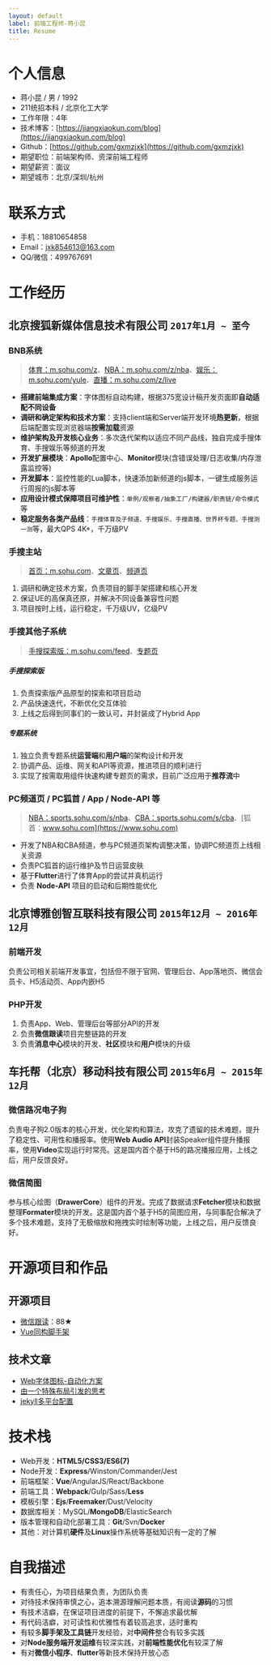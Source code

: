```yaml
---
layout: default
label: 前端工程师-蒋小昆
title: Resume
---
```


# 个人信息
- 蒋小昆 / 男 / 1992 
- 211统招本科 / 北京化工大学
- 工作年限：4年
- 技术博客：[https://jiangxiaokun.com/blog](https://jiangxiaokun.com/blog)
- Github：[https://github.com/gxmzjxk](https://github.com/gxmzjxk)
- 期望职位：前端架构师、资深前端工程师
- 期望薪资：面议
- 期望城市：北京/深圳/杭州

# 联系方式

- 手机：18810654858
- Email：jxk854613@163.com
- QQ/微信：499767691

# 工作经历

## 北京搜狐新媒体信息技术有限公司 `2017年1月 ~ 至今`

### BNB系统
> [体育：m.sohu.com/z](https://m.sohu.com/z)、[NBA：m.sohu.com/z/nba](https://m.sohu.com/z/nba)、[娱乐：m.sohu.com/yule](https://m.sohu.com/yule)、[直播：m.sohu.com/z/live](https://m.sohu.com/z/live)

- **搭建前端集成方案**：字体图标自动构建，根据375宽设计稿开发页面即**自动适配不同设备**
- **调研和确定架构和技术方案**：支持client端和Server端开发环境**热更新**，根据后端配置实现浏览器端**按需加载**资源
- **维护架构及开发核心业务**：多次迭代架构以适应不同产品线，独自完成手搜体育、手搜娱乐等频道的开发
- **开发扩展模块**：**Apollo**配置中心、**Monitor**模块(含错误处理/日志收集/内存泄露监控等)
- **开发脚本**：监控性能的Lua脚本，快速添加新频道的js脚本，一键生成服务运行周报的js脚本等
- **应用设计模式保障项目可维护性**：`单例/观察者/抽象工厂/构建器/职责链/命令模式`等
- **稳定服务各类产品线**：`手搜体育及子频道、手搜娱乐、手搜直播、世界杯专题、手搜测一测`等，最大QPS 4K+，千万级PV

### 手搜主站
> [首页：m.sohu.com](https://m.sohu.com)、[文章页](https://m.sohu.com/a/312486061_100103081)、[频道页](https://m.sohu.com/ch/15)

1. 调研和确定技术方案，负责项目的脚手架搭建和核心开发
2. 保证UE的高保真还原，并解决不同设备兼容性问题
3. 项目按时上线，运行稳定，千万级UV，亿级PV

### 手搜其他子系统
> [手搜探索版：m.sohu.com/feed](https://m.sohu.com/feed)、[专题页](https://m.sohu.com/subject/315616)
##### 手搜探索版
1. 负责探索版产品原型的探索和项目启动
2. 产品快速迭代，不断优化交互体验
3. 上线之后得到同事们的一致认可，并封装成了Hybrid App

##### 专题系统
1. 独立负责专题系统**运营端**和**用户端**的架构设计和开发
2. 协调产品、运维、网关和API等资源，推进项目的顺利进行 
3. 实现了按需取用组件快速构建专题页的需求，目前广泛应用于**推荐流**中


### PC频道页 / PC狐首 / App / Node-API 等
> [NBA：sports.sohu.com/s/nba](http://sports.sohu.com/s/nba)、[CBA：sports.sohu.com/s/cba](http://sports.sohu.com/s/nba)、[狐首：www.sohu.com](https://www.sohu.com)
- 开发了NBA和CBA频道，参与PC频道页架构调整决策，协调PC频道页上线相关资源
- 负责PC狐首的运行维护及节日运营皮肤
- 基于**Flutter**进行了体育App的尝试并真机运行
- 负责 **Node-API** 项目的启动和后期性能优化


## 北京博雅创智互联科技有限公司 `2015年12月 ~ 2016年12月`

### 前端开发
负责公司相关前端开发事宜，包括但不限于官网、管理后台、App落地页、微信会员卡、H5活动页、App内嵌H5

### PHP开发
1. 负责App、Web、管理后台等部分API的开发
2. 负责**微信跟读**项目完整链路的开发
3. 负责**消息中心**模块的开发、**社区**模块和**用户**模块的升级


## 车托帮（北京）移动科技有限公司 `2015年6月 ~ 2015年12月`

### 微信路况电子狗 
负责电子狗2.0版本的核心开发，优化架构和算法，攻克了遗留的技术难题，提升了稳定性、可用性和播报率。使用**Web Audio API**封装Speaker组件提升播报率，使用**Video**实现运行时常亮。这是国内首个基于H5的路况播报应用，上线之后，用户反馈良好。

### 微信简图
参与核心绘图（**DrawerCore**）组件的开发。完成了数据请求**Fetcher**模块和数据整理**Formater**模块的开发。这是国内首个基于H5的简图应用，与同事配合解决了多个技术难题，支持了无极缩放和拖拽实时绘制等功能，上线之后，用户反馈良好。


# 开源项目和作品
## 开源项目
- [微信跟读](https://github.com/gxmzjxk/wxreading)：88★
- [Vue同构脚手架](https://github.com/gxmzjxk/vue-ssr-start)

## 技术文章
- [Web字体图标-自动化方案](https://jiangxiaokun.com/web/2019/01/12/web_iconfont/)
- [由一个特殊布局引发的思考](https://jiangxiaokun.com/css/2018/11/06/css-nth_child/)
- [jekyll多平台配置](https://jiangxiaokun.com/windows/2018/11/19/windows_jekyll/)

# 技术栈
- Web开发：**HTML5/CSS3/ES6(7)**
- Node开发：**Express**/Winston/Commander/Jest
- 前端框架：**Vue**/AngularJS/React/Backbone
- 前端工具：**Webpack**/Gulp/Sass/**Less**
- 模板引擎：**Ejs**/**Freemaker**/Dust/Velocity
- 数据库相关：MySQL/**MongoDB**/ElasticSearch
- 版本管理和自动化部署工具：**Git**/Svn/**Docker**
- 其他：对计算机**硬件**及**Linux**操作系统等基础知识有一定的了解




# 自我描述
- 有责任心，为项目结果负责，为团队负责
- 对待技术保持审慎之心，追本溯源理解问题本质，有阅读**源码**的习惯
- 有技术洁癖，在保证项目进度的前提下，不懈追求最优解
- 有代码洁癖，对可读性和优雅性有着较高追求，适时重构
- 有较多**脚手架及工具链**开发经验，对**中间件**整合有较多实践
- 对**Node服务端开发运维**有较深实践，对**前端性能优化**有较深了解
- 有对**微信小程序**、**flutter**等新技术保持开放心态